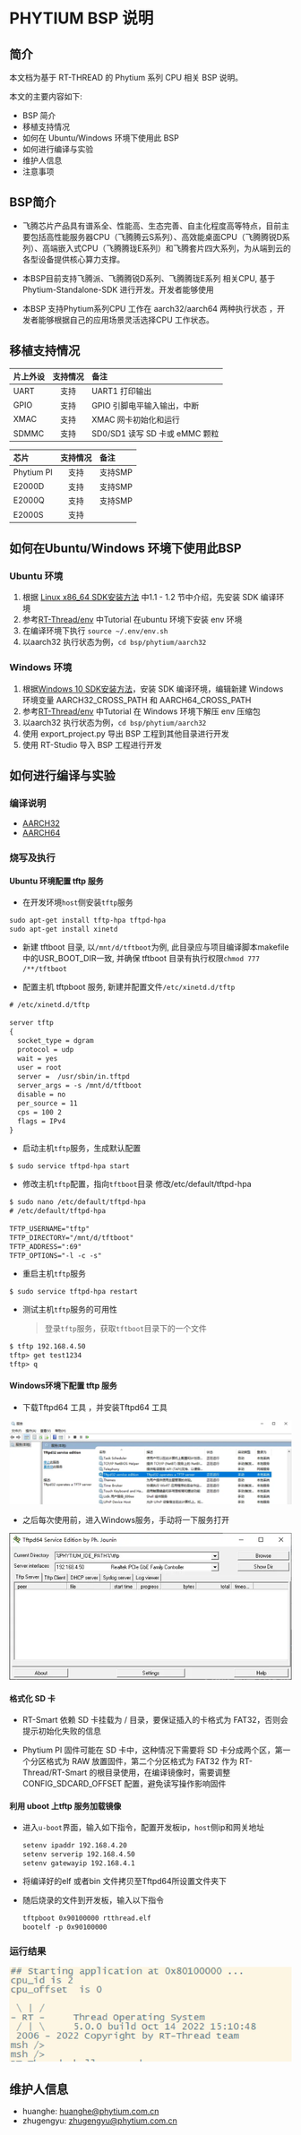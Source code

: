 
# PHYTIUM BSP 说明

## 简介

本文档为基于 RT-THREAD 的 Phytium 系列 CPU 相关 BSP 说明。

本文的主要内容如下:

- BSP 简介
- 移植支持情况
- 如何在 Ubuntu/Windows 环境下使用此 BSP
- 如何进行编译与实验
- 维护人信息
- 注意事项


## BSP简介

- 飞腾芯片产品具有谱系全、性能高、生态完善、自主化程度高等特点，目前主要包括高性能服务器CPU（飞腾腾云S系列）、高效能桌面CPU（飞腾腾锐D系列）、高端嵌入式CPU（飞腾腾珑E系列）和飞腾套片四大系列，为从端到云的各型设备提供核心算力支撑。

- 本BSP目前支持飞腾派、飞腾腾锐D系列、飞腾腾珑E系列 相关CPU, 基于 Phytium-Standalone-SDK 进行开发。开发者能够使用

- 本BSP 支持Phytium系列CPU 工作在 aarch32/aarch64 两种执行状态 ，开发者能够根据自己的应用场景灵活选择CPU 工作状态。



## 移植支持情况

| **片上外设**      | **支持情况** | **备注**                              |
| :----------------- | :----------: | :------------------------------------- |
| UART              |     支持     | UART1 打印输出 |
| GPIO              |     支持     | GPIO 引脚电平输入输出，中断 |
| XMAC              |     支持     | XMAC 网卡初始化和运行 |
| SDMMC             |     支持     | SD0/SD1 读写 SD 卡或 eMMC 颗粒 |

| **芯片**      | **支持情况** | **备注**                              |
| :----------------- | :----------: | :------------------------------------- |
| Phytium PI          |     支持     | 支持SMP |
| E2000D              |     支持     | 支持SMP |
| E2000Q              |     支持     | 支持SMP |
| E2000S              |     支持     | |


##  如何在Ubuntu/Windows 环境下使用此BSP


### Ubuntu 环境

1. 根据 [Linux x86_64 SDK安装方法](https://gitee.com/phytium_embedded/phytium-standalone-sdk/blob/release/doc/reference/usr/install_linux_x86_64.md) 中1.1  - 1.2 节中介绍，先安装 SDK 编译环境
2. 参考[RT-Thread/env](https://github.com/RT-Thread/env) 中Tutorial 在ubuntu 环境下安装 env 环境
3. 在编译环境下执行 ```source ~/.env/env.sh```
4. 以aarch32 执行状态为例，```cd bsp/phytium/aarch32```


### Windows 环境

1. 根据[Windows 10 SDK安装方法](https://gitee.com/phytium_embedded/phytium-standalone-sdk/blob/release/doc/reference/usr/install_windows.md)，安装 SDK 编译环境，编辑新建 Windows 环境变量 AARCH32_CROSS_PATH 和 AARCH64_CROSS_PATH
2. 参考[RT-Thread/env](https://github.com/RT-Thread/env) 中Tutorial 在 Windows 环境下解压 env 压缩包
3. 以aarch32 执行状态为例，```cd bsp/phytium/aarch32```
4. 使用 export_project.py 导出 BSP 工程到其他目录进行开发
5. 使用 RT-Studio 导入 BSP 工程进行开发


## 如何进行编译与实验

### 编译说明

- [AARCH32](./aarch32/README.md)
- [AARCH64](./aarch64/README.md)

###  烧写及执行

#### Ubuntu 环境配置 tftp 服务

- 在开发环境`host`侧安装`tftp`服务

```
sudo apt-get install tftp-hpa tftpd-hpa
sudo apt-get install xinetd
```

- 新建 tftboot 目录, 以`/mnt/d/tftboot`为例, 此目录应与项目编译脚本makefile中的USR_BOOT_DIR一致, 并确保 tftboot 目录有执行权限`chmod 777 /**/tftboot`

- 配置主机 tftpboot 服务, 新建并配置文件`/etc/xinetd.d/tftp`

```
# /etc/xinetd.d/tftp

server tftp
{
  socket_type = dgram
  protocol = udp
  wait = yes
  user = root
  server =  /usr/sbin/in.tftpd
  server_args = -s /mnt/d/tftboot
  disable = no
  per_source = 11
  cps = 100 2
  flags = IPv4
}
```

- 启动主机`tftp`服务，生成默认配置

```
$ sudo service tftpd-hpa start
```

- 修改主机`tftp`配置，指向`tftboot`目录
  修改/etc/default/tftpd-hpa

```
$ sudo nano /etc/default/tftpd-hpa
# /etc/default/tftpd-hpa

TFTP_USERNAME="tftp"
TFTP_DIRECTORY="/mnt/d/tftboot"
TFTP_ADDRESS=":69"
TFTP_OPTIONS="-l -c -s"
```

- 重启主机`tftp`服务

```
$ sudo service tftpd-hpa restart
```

- 测试主机`tftp`服务的可用性
  > 登录`tftp`服务，获取`tftboot`目录下的一个文件

```
$ tftp 192.168.4.50
tftp> get test1234
tftp> q
```

#### Windows环境下配置 tftp 服务

- 下载Tftpd64 工具 ，并安装Tftpd64 工具

![输入图片说明](./figures/tftp32_srv.png)

- 之后每次使用前，进入Windows服务，手动将一下服务打开

![输入图片说明](./figures/config_tftp32.png)


#### 格式化 SD 卡

- RT-Smart 依赖 SD 卡挂载为 / 目录，要保证插入的卡格式为 FAT32，否则会提示初始化失败的信息

- Phytium PI 固件可能在 SD 卡中，这种情况下需要将 SD 卡分成两个区，第一个分区格式为 RAW 放置固件，第二个分区格式为 FAT32 作为 RT-Thread/RT-Smart 的根目录使用，在编译镜像时，需要调整 CONFIG_SDCARD_OFFSET 配置，避免读写操作影响固件

#### 利用 uboot 上tftp 服务加载镜像

- 进入`u-boot`界面，输入如下指令，配置开发板ip，`host`侧ip和网关地址
  ```
  setenv ipaddr 192.168.4.20  
  setenv serverip 192.168.4.50 
  setenv gatewayip 192.168.4.1 
  ```
- 将编译好的elf 或者bin 文件拷贝至Tftpd64所设置文件夹下
- 随后烧录的文件到开发板，输入以下指令
  
  ```
  tftpboot 0x90100000 rtthread.elf
  bootelf -p 0x90100000
  ```

### 运行结果

![运行结果](./figures/result.png)


## 维护人信息

- huanghe:  huanghe@phytium.com.cn
- zhugengyu:  zhugengyu@phytium.com.cn